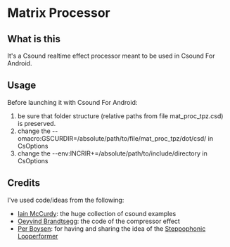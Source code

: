 # Matrix Processor


## What is this
It's a Csound realtime effect processor meant to be used in Csound For Android.


## Usage
Before launching it with Csound For Android:
1. be sure that folder structure (relative paths from file mat_proc_tpz.csd) is preserved.
2. change the --omacro:GSCURDIR=/absolute/path/to/file/mat_proc_tpz/dot/csd/ in CsOptions
3. change the --env:INCRIR+=/absolute/path/to/include/directory in CsOptions


## Credits
I've used code/ideas from the following:
* [Iain McCurdy](http://iainmccurdy.org/): the huge collection of csound examples  
* [Oeyvind Brandtsegg](http://oeyvind.teks.no): the code of the compressor effect
* [Per Boysen](http://www.perboysen.com): for having and sharing the idea of the [Steppophonic Looperformer](http://www.perboysen.com/steppophonic-looperformer-please-steal-this/)
